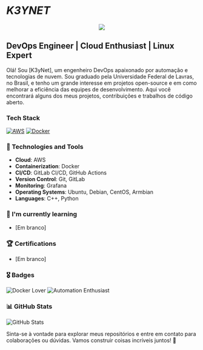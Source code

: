# *K3YNET*

<p align="center"><img src="https://i.imgur.com/TVdmm2k.gif"/></p>

## DevOps Engineer | Cloud Enthusiast | Linux Expert

Olá! Sou [K3yNet], um engenheiro DevOps apaixonado por automação e tecnologias de nuvem. Sou graduado pela Universidade Federal de Lavras, no Brasil, e tenho um grande interesse em projetos open-source e em como melhorar a eficiência das equipes de desenvolvimento. Aqui você encontrará alguns dos meus projetos, contribuições e trabalhos de código aberto.

### Tech Stack
[![AWS](https://img.shields.io/badge/Amazon_AWS-FF9900?style=for-the-badge&logo=amazonaws&logoColor=white)](https://aws.amazon.com/)
[![Docker](https://img.shields.io/badge/Docker-2CA5E0?style=for-the-badge&logo=docker&logoColor=white)](https://docker.com/)

### 🔧 Technologies and Tools

- **Cloud**: AWS
- **Containerization**: Docker
- **CI/CD**: GitLab CI/CD, GitHub Actions
- **Version Control**: Git, GitLab
- **Monitoring**: Grafana
- **Operating Systems**: Ubuntu, Debian, CentOS, Armbian
- **Languages**: C++, Python

### 🌱 I'm currently learning

- [Em branco]

### 🏆 Certifications

- [Em branco]

### 🎖️ Badges

![Docker Lover](https://img.shields.io/badge/Docker-Lover-2496ED?style=for-the-badge)
![Automation Enthusiast](https://img.shields.io/badge/Automation-Enthusiast-00C7B7?style=for-the-badge)

### 📊 GitHub Stats

![GitHub Stats](https://github-readme-stats.vercel.app/api?username=k3ynet&show_icons=true&theme=radical)

Sinta-se à vontade para explorar meus repositórios e entre em contato para colaborações ou dúvidas. Vamos construir coisas incríveis juntos! 🚀

